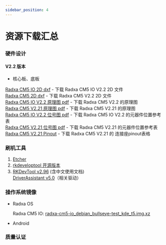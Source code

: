 ```yaml
---
sidebar_position: 4
---
```


# 资源下载汇总

### 硬件设计

#### V2.2 版本

- 核心板、底板

[Radxa CM5 IO 2D dxf](https://dl.radxa.com/cm5/v2200/radxa_cm5_io_board_v2200_2d_dxf.zip) - 下载 Radxa CM5 IO V2.2 2D 文件  
[Radxa CM5 2D dxf](https://dl.radxa.com/cm5/v2200/radxa_cm5_v2200_2d_dxf.zip) - 下载 Radxa CM5 V2.2 2D 文件  
[Radxa CM5 IO V2.2 原理图 pdf](https://dl.radxa.com/cm5/v2200/radxa_cm5_io_v2200_schematic.pdf) - 下载 Radxa CM5 V2.2 的原理图  
[Radxa CM5 V2.21 原理图 pdf](https://dl.radxa.com/cm5/v2210/radxa_cm5_v2210_schematic.pdf) - 下载 Radxa CM5 V2.21 的原理图  
[Radxa CM5 IO V2.2 位号图 pdf](https://dl.radxa.com/cm5/v2200/radxa_cm5_io_v2200_Components_Placement_map.pdf) - 下载 Radxa CM5 IO V2.2 的元器件位置参考表  
[Radxa CM5 V2.21 位号图 pdf](https://dl.radxa.com/cm5/v2210/radxa_cm5_v2210_components_placement_map.pdf) - 下载 Radxa CM5 V2.21 的元器件位置参考表  
[Radxa CM5 V2.21 Pinout](https://dl.radxa.com/cm5/v2210/radxa_cm5_v2210_pinout.xlsx) - 下载 Radxa CM5 V2.21 的 连接座pinout表格

### 刷机工具

1. [Etcher](https://etcher.balena.io/#download-etcher/)
2. [rkdeveloptool 开源版本](https://opensource.rock-chips.com/wiki_Rkdeveloptool)
3. [RKDevTool v2.96](https://dl.radxa.com/tools/windows/RKDevTool_Release_v2.96_zh.zip) (含中文使用文档)  
   [DriverAssistant v5.0](https://dl.radxa.com/tools/windows/DriverAssitant_v5.0.zip)（相关驱动）

### 操作系统镜像

- Radxa OS

  Radxa CM5 IO: [radxa-cm5-io_debian_bullseye-test_kde_t5.img.xz](https://github.com/radxa-build/radxa-cm5-io/releases/download/test-build-5/radxa-cm5-io_debian_bullseye-test_kde_t5.img.xz)

- Android

### 质量认证
